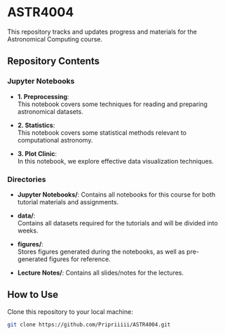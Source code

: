 # ASTR4004
This repository tracks and updates progress and materials for the Astronomical Computing course. 

## Repository Contents

### Jupyter Notebooks

- **1. Preprocessing**:  
  This notebook covers some techniques for reading and preparing astronomical datasets.

- **2. Statistics**:  
  This notebook covers some statistical methods relevant to computational astronomy.

- **3. Plot Clinic**:  
  In this notebook, we explore effective data visualization techniques.
  

### Directories

- **Jupyter Notebooks/**:
Contains all notebooks for this course for both tutorial materials and assignments.

- **data/**:  
  Contains all datasets required for the tutorials and will be divided into weeks.

- **figures/**:  
  Stores figures generated during the notebooks, as well as pre-generated figures for reference.

- **Lecture Notes/**:
Contains all slides/notes for the lectures.

## How to Use

Clone this repository to your local machine:
   ```bash
   git clone https://github.com/Pripriiiii/ASTR4004.git
